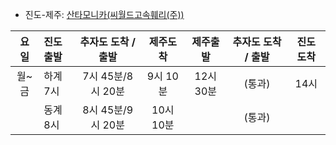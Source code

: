 - 진도-제주: [산타모니카(씨월드고속훼리(주))](http://www.seaferry.co.kr/page/santa_m.php#fare)  
  
| 요일 | 진도출발 | 추자도 도착 / 출발    | 제주도착 | 제주출발 | 추자도 도착 / 출발 | 진도 도착 |
| :--: | :------- | :-----------------: | :-----: | :-----: | :---------------: | :------: |
| 월~금 | 하계 7시 | 7시 45분/8시 20분    | 9시 10분 | 12시 30분 | (통과)          | 14시     |
|      | 동계 8시 | 8시 45분/9시 20분    | 10시 10분 |          | (통과)          |          |
